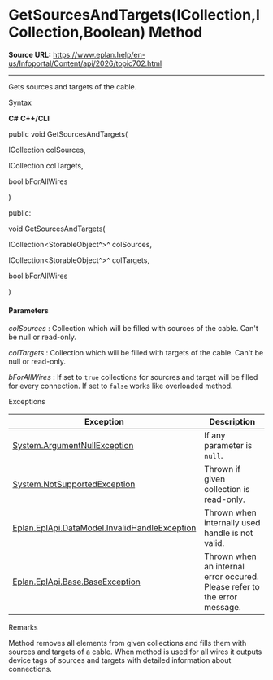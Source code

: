 # GetSourcesAndTargets(ICollection<StorableObject>,ICollection<StorableObject>,Boolean) Method

**Source URL:** https://www.eplan.help/en-us/Infoportal/Content/api/2026/topic702.html

---

Gets sources and targets of the cable.

Syntax

**C#**
**C++/CLI**


public void GetSourcesAndTargets( 

   ICollection<StorableObject> colSources,

   ICollection<StorableObject> colTargets,

   bool bForAllWires

)

public:

void GetSourcesAndTargets( 

   ICollection<StorableObject^>^ colSources,

   ICollection<StorableObject^>^ colTargets,

   bool bForAllWires

)


#### Parameters

*colSources*
:   Collection which will be filled with sources of the cable. Can't be null or read-only.

*colTargets*
:   Collection which will be filled with targets of the cable. Can't be null or read-only.

*bForAllWires*
:   If set to `true` collections for sourcres and target will be filled for every connection. If set to `false` works like overloaded method.

Exceptions

| Exception | Description |
| --- | --- |
| [System.ArgumentNullException](#) | If any parameter is `null`. |
| [System.NotSupportedException](#) | Thrown if given collection is read-only. |
| [Eplan.EplApi.DataModel.InvalidHandleException](Eplan.EplApi.DataModelu~Eplan.EplApi.DataModel.InvalidHandleException.html) | Thrown when internally used handle is not valid. |
| [Eplan.EplApi.Base.BaseException](Eplan.EplApi.Baseu~Eplan.EplApi.Base.BaseException.html) | Thrown when an internal error occured. Please refer to the error message. |

Remarks

Method removes all elements from given collections and fills them with sources and targets of a cable. When method is used for all wires it outputs device tags of sources and targets with detailed information about connections.
